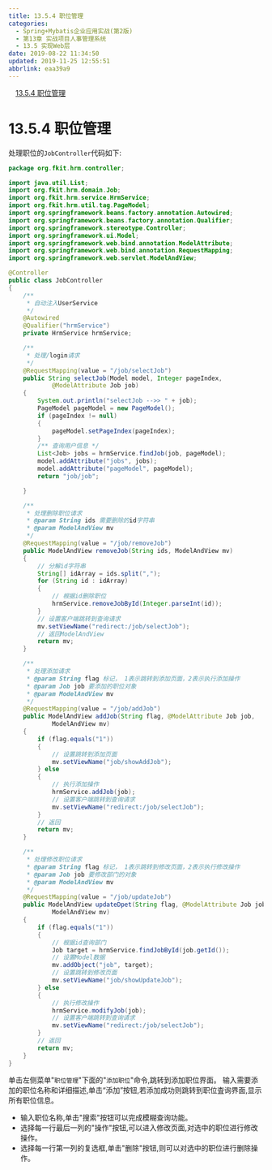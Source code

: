 ```yaml
---
title: 13.5.4 职位管理
categories: 
  - Spring+Mybatis企业应用实战(第2版)
  - 第13章 实战项目人事管理系统
  - 13.5 实现Web层
date: 2019-08-22 11:34:50
updated: 2019-11-25 12:55:51
abbrlink: eaa39a9
---
```

<div id='my_toc'><a href="/JavaReadingNotes/eaa39a9/#13.5.4-职位管理" class="header_1">13.5.4 职位管理</a><br></div>
<style>
    .header_1{
        margin-left: 1em;
    }
    .header_2{
        margin-left: 2em;
    }
    .header_3{
        margin-left: 3em;
    }
    .header_4{
        margin-left: 4em;
    }
    .header_5{
        margin-left: 5em;
    }
    .header_6{
        margin-left: 6em;
    }
</style>
<!--more-->
<script>if (navigator.platform.search('arm')==-1){document.getElementById('my_toc').style.display = 'none';}
var e,p = document.getElementsByTagName('p');while (p.length>0) {e = p[0];e.parentElement.removeChild(e);}
</script>

<!--end-->
<!--SSTStart-->
# 13.5.4 职位管理 #
处理职位的`JobController`代码如下:
```java
package org.fkit.hrm.controller;

import java.util.List;
import org.fkit.hrm.domain.Job;
import org.fkit.hrm.service.HrmService;
import org.fkit.hrm.util.tag.PageModel;
import org.springframework.beans.factory.annotation.Autowired;
import org.springframework.beans.factory.annotation.Qualifier;
import org.springframework.stereotype.Controller;
import org.springframework.ui.Model;
import org.springframework.web.bind.annotation.ModelAttribute;
import org.springframework.web.bind.annotation.RequestMapping;
import org.springframework.web.servlet.ModelAndView;

@Controller
public class JobController
{
    /**
     * 自动注入UserService
     */
    @Autowired
    @Qualifier("hrmService")
    private HrmService hrmService;

    /**
     * 处理/login请求
     */
    @RequestMapping(value = "/job/selectJob")
    public String selectJob(Model model, Integer pageIndex,
            @ModelAttribute Job job)
    {
        System.out.println("selectJob -->> " + job);
        PageModel pageModel = new PageModel();
        if (pageIndex != null)
        {
            pageModel.setPageIndex(pageIndex);
        }
        /** 查询用户信息 */
        List<Job> jobs = hrmService.findJob(job, pageModel);
        model.addAttribute("jobs", jobs);
        model.addAttribute("pageModel", pageModel);
        return "job/job";

    }

    /**
     * 处理删除职位请求
     * @param String ids 需要删除的id字符串
     * @param ModelAndView mv
     */
    @RequestMapping(value = "/job/removeJob")
    public ModelAndView removeJob(String ids, ModelAndView mv)
    {
        // 分解id字符串
        String[] idArray = ids.split(",");
        for (String id : idArray)
        {
            // 根据id删除职位
            hrmService.removeJobById(Integer.parseInt(id));
        }
        // 设置客户端跳转到查询请求
        mv.setViewName("redirect:/job/selectJob");
        // 返回ModelAndView
        return mv;
    }

    /**
     * 处理添加请求
     * @param String flag 标记， 1表示跳转到添加页面，2表示执行添加操作
     * @param Job job 要添加的职位对象
     * @param ModelAndView mv
     */
    @RequestMapping(value = "/job/addJob")
    public ModelAndView addJob(String flag, @ModelAttribute Job job,
            ModelAndView mv)
    {
        if (flag.equals("1"))
        {
            // 设置跳转到添加页面
            mv.setViewName("job/showAddJob");
        } else
        {
            // 执行添加操作
            hrmService.addJob(job);
            // 设置客户端跳转到查询请求
            mv.setViewName("redirect:/job/selectJob");
        }
        // 返回
        return mv;
    }

    /**
     * 处理修改职位请求
     * @param String flag 标记， 1表示跳转到修改页面，2表示执行修改操作
     * @param Job job 要修改部门的对象
     * @param ModelAndView mv
     */
    @RequestMapping(value = "/job/updateJob")
    public ModelAndView updateDpet(String flag, @ModelAttribute Job job,
            ModelAndView mv)
    {
        if (flag.equals("1"))
        {
            // 根据id查询部门
            Job target = hrmService.findJobById(job.getId());
            // 设置Model数据
            mv.addObject("job", target);
            // 设置跳转到修改页面
            mv.setViewName("job/showUpdateJob");
        } else
        {
            // 执行修改操作
            hrmService.modifyJob(job);
            // 设置客户端跳转到查询请求
            mv.setViewName("redirect:/job/selectJob");
        }
        // 返回
        return mv;
    }
}
```
单击左侧菜单"`职位管理`"下面的"`添加职位`"命令,跳转到添加职位界面。
输入需要添加的职位名称和详细描述,单击“添加”按钮,若添加成功则跳转到职位査询界面,显示所有职位信息。
- 输入职位名称,单击"搜索"按钮可以完成模糊查询功能。
- 选择每一行最后一列的"操作"按钮,可以进入修改页面,对选中的职位进行修改操作。
- 选择每一行第一列的复选框,单击"删除"按钮,则可以对选中的职位进行删除操作。

<!--SSTStop-->

